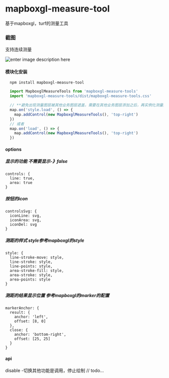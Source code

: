 # mapboxgl-measure-tool
基于mapboxgl，turf的测量工具

### 截图

支持连续测量

![enter image description here](https://github.com/liuchang567/mapboxgl-measure-tools/assets/result.jpg?inline=false)

#### 模块化安装
```
  npm install mapboxgl-measure-tool
```
```js
  import MapboxglMeasureTools from 'mapboxgl-measure-tools'
  import 'mapboxgl-measure-tools/dist/mapboxgl-measure-tools.css'

  // **避免出现测量图层被其他业务图层遮盖，需要在其他业务图层添加之后，再实例化测量控件**
  map.on('style.load', () => {
    map.addControl(new MapboxglMeasureTools(), 'top-right')
  })
  // 或者
  map.on('load', () => {
    map.addControl(new MapboxglMeasureTools(), 'top-right')
  })

```

#### options

##### 显示的功能 不需要显示-》false
```
controls: {
  line: true,
  area: true
}
```
##### 按钮的icon
```
controlsSvg: {
  iconLine: svg,
  iconArea: svg,
  iconDel: svg
}
```

##### 测距的样式 style参考mapboxgl的style
```
style: {
  line-stroke-move: style,
  line-stroke: style,
  line-points: style,
  area-stroke-fill: style,
  area-stroke: style,
  area-points: style
}
```
##### 测距的结果显示位置   参考mapboxgl的marker的配置
```
markerAnchor: {
  result: {
    anchor: 'left',
    offset: [8, 0]
  },
  close: {
    anchor: 'bottom-right',
    offset: [25, 25]
  }
}
```

#### api
  disable -切换其他功能是调用，停止绘制
  // todo...